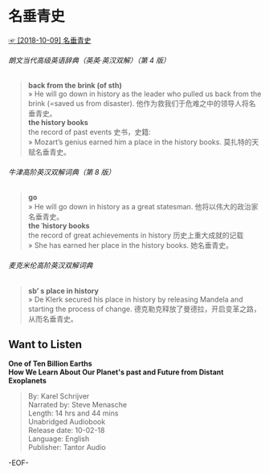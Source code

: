 # 名垂青史  
[☞ [2018-10-09] 名垂青史 ](https://mp.weixin.qq.com/s/HNoU7ZZdZ6r1SIOyP0zvog)  

###### 朗文当代高级英语辞典（英英·英汉双解）（第 4 版）  
>**back from the brink (of sth)**  
» He will go down in history as the leader who pulled us back from the brink (=saved us from disaster). 他作为救我们于危难之中的领导人将名垂青史。  
**the history books**  
 the record of past events 史书，史籍:  
» Mozart’s genius earned him a place in the history books. 莫扎特的天赋名垂青史。  

###### 牛津高阶英汉双解词典（第 8 版）  
>**go**  
» He will go down in history as a great statesman. 他将以伟大的政治家名垂青史。  
**the ˈhistory books**  
the record of great achievements in history 历史上重大成就的记载  
» She has earned her place in the history books. 她名垂青史。  

###### 麦克米伦高阶英汉双解词典  
>**sb’ s place in history**  
» De Klerk secured his place in history by releasing Mandela and starting the process of change.  德克勒克释放了曼德拉，开启变革之路，从而名垂青史。  

## Want to Listen  
**One of Ten Billion Earths  
How We Learn About Our Planet's past and Future from Distant Exoplanets**  
>By: Karel Schrijver  
Narrated by: Steve Menasche  
Length: 14 hrs and 44 mins  
Unabridged Audiobook  
Release date: 10-02-18  
Language: English  
Publisher: Tantor Audio  

-EOF-  
